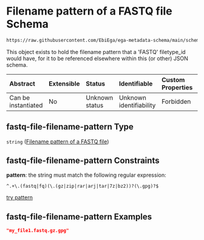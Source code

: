 # Filename pattern of a FASTQ file Schema

```txt
https://raw.githubusercontent.com/EbiEga/ega-metadata-schema/main/schemas/EGA.common-definitions.json#/definitions/fastq-file-filename-pattern
```

This object exists to hold the filename pattern that a 'FASTQ' filetype\_id would have, for it to be referenced elsewhere within this (or other) JSON schema.

| Abstract            | Extensible | Status         | Identifiable            | Custom Properties | Additional Properties | Access Restrictions | Defined In                                                                                           |
| :------------------ | :--------- | :------------- | :---------------------- | :---------------- | :-------------------- | :------------------ | :--------------------------------------------------------------------------------------------------- |
| Can be instantiated | No         | Unknown status | Unknown identifiability | Forbidden         | Allowed               | none                | [EGA.common-definitions.json\*](../../../schemas/EGA.common-definitions.json "open original schema") |

## fastq-file-filename-pattern Type

`string` ([Filename pattern of a FASTQ file](ega-12-definitions-filename-pattern-of-a-fastq-file.md))

## fastq-file-filename-pattern Constraints

**pattern**: the string must match the following regular expression:&#x20;

```regexp
^.+\.(fastq|fq)(\.(gz|zip|rar|arj|tar|7z|bz2))?(\.gpg)?$
```

[try pattern](https://regexr.com/?expression=%5E.%2B%5C.\(fastq%7Cfq\)\(%5C.\(gz%7Czip%7Crar%7Carj%7Ctar%7C7z%7Cbz2\)\)%3F\(%5C.gpg\)%3F%24 "try regular expression with regexr.com")

## fastq-file-filename-pattern Examples

```json
"my_file1.fastq.gz.gpg"
```
